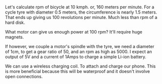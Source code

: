Let's calculate rpm of bicycle at 10 kmph. 
or, 160 meters per minute. 
For a cycle tyre with diameter 0.5 meters, the circumference is nearly 1.5 meters. That ends up giving us 100 revolutions per 
minute. Much less than rpm of a hard disk. 

What motor can give us enough power at 100 rpm? It'll require huge magnets.

If however, we couple a motor's spindle with the tyre, we need a diameter of 1cm, to get a gear ratio of 50, and an rpm as high as 5000. 
I expect an output of 5V and a current of 1Amps to charge a simple Li-ion battery. 

We can use a wireless charging coil. To attach and charge our phone. This is more beneficial because this will be waterproof and it doesn't involve open connections.
